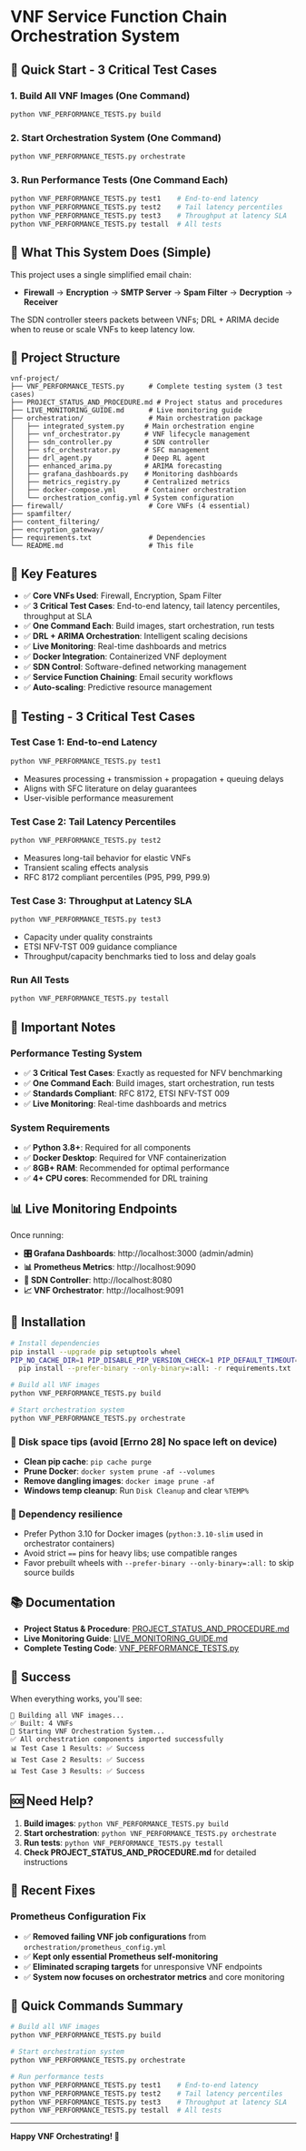 # VNF Service Function Chain Orchestration System

## 🚀 **Quick Start - 3 Critical Test Cases**

### **1. Build All VNF Images (One Command)**
```bash
python VNF_PERFORMANCE_TESTS.py build
```

### **2. Start Orchestration System (One Command)**
```bash
python VNF_PERFORMANCE_TESTS.py orchestrate
```

### **3. Run Performance Tests (One Command Each)**
```bash
python VNF_PERFORMANCE_TESTS.py test1    # End-to-end latency
python VNF_PERFORMANCE_TESTS.py test2    # Tail latency percentiles
python VNF_PERFORMANCE_TESTS.py test3    # Throughput at latency SLA
python VNF_PERFORMANCE_TESTS.py testall  # All tests
```

## 🔧 **What This System Does (Simple)**

This project uses a single simplified email chain:

- **Firewall** → **Encryption** → **SMTP Server** → **Spam Filter** → **Decryption** → **Receiver**

The SDN controller steers packets between VNFs; DRL + ARIMA decide when to reuse or scale VNFs to keep latency low.

## 📁 **Project Structure**

```
vnf-project/
├── VNF_PERFORMANCE_TESTS.py      # Complete testing system (3 test cases)
├── PROJECT_STATUS_AND_PROCEDURE.md # Project status and procedures
├── LIVE_MONITORING_GUIDE.md      # Live monitoring guide
├── orchestration/                # Main orchestration package
│   ├── integrated_system.py     # Main orchestration engine
│   ├── vnf_orchestrator.py      # VNF lifecycle management
│   ├── sdn_controller.py        # SDN controller
│   ├── sfc_orchestrator.py      # SFC management
│   ├── drl_agent.py             # Deep RL agent
│   ├── enhanced_arima.py        # ARIMA forecasting
│   ├── grafana_dashboards.py    # Monitoring dashboards
│   ├── metrics_registry.py      # Centralized metrics
│   ├── docker-compose.yml       # Container orchestration
│   └── orchestration_config.yml # System configuration
├── firewall/                     # Core VNFs (4 essential)
├── spamfilter/
├── content_filtering/
├── encryption_gateway/
├── requirements.txt              # Dependencies
└── README.md                     # This file
```

## 🎯 **Key Features**

- ✅ **Core VNFs Used**: Firewall, Encryption, Spam Filter
- ✅ **3 Critical Test Cases**: End-to-end latency, tail latency percentiles, throughput at SLA
- ✅ **One Command Each**: Build images, start orchestration, run tests
- ✅ **DRL + ARIMA Orchestration**: Intelligent scaling decisions
- ✅ **Live Monitoring**: Real-time dashboards and metrics
- ✅ **Docker Integration**: Containerized VNF deployment
- ✅ **SDN Control**: Software-defined networking management
- ✅ **Service Function Chaining**: Email security workflows
- ✅ **Auto-scaling**: Predictive resource management

## 🧪 **Testing - 3 Critical Test Cases**

### **Test Case 1: End-to-end Latency**
```bash
python VNF_PERFORMANCE_TESTS.py test1
```
- Measures processing + transmission + propagation + queuing delays
- Aligns with SFC literature on delay guarantees
- User-visible performance measurement

### **Test Case 2: Tail Latency Percentiles**
```bash
python VNF_PERFORMANCE_TESTS.py test2
```
- Measures long-tail behavior for elastic VNFs
- Transient scaling effects analysis
- RFC 8172 compliant percentiles (P95, P99, P99.9)

### **Test Case 3: Throughput at Latency SLA**
```bash
python VNF_PERFORMANCE_TESTS.py test3
```
- Capacity under quality constraints
- ETSI NFV-TST 009 guidance compliance
- Throughput/capacity benchmarks tied to loss and delay goals

### **Run All Tests**
```bash
python VNF_PERFORMANCE_TESTS.py testall
```

## 🚨 **Important Notes**

### **Performance Testing System**
- ✅ **3 Critical Test Cases**: Exactly as requested for NFV benchmarking
- ✅ **One Command Each**: Build images, start orchestration, run tests
- ✅ **Standards Compliant**: RFC 8172, ETSI NFV-TST 009
- ✅ **Live Monitoring**: Real-time dashboards and metrics

### **System Requirements**
- ✅ **Python 3.8+**: Required for all components
- ✅ **Docker Desktop**: Required for VNF containerization
- ✅ **8GB+ RAM**: Recommended for optimal performance
- ✅ **4+ CPU cores**: Recommended for DRL training

## 📊 **Live Monitoring Endpoints**

Once running:
- **🎛️ Grafana Dashboards**: http://localhost:3000 (admin/admin)
- **📊 Prometheus Metrics**: http://localhost:9090
- **🔧 SDN Controller**: http://localhost:8080
- **📈 VNF Orchestrator**: http://localhost:9091

## 🔧 **Installation**

```bash
# Install dependencies
pip install --upgrade pip setuptools wheel
PIP_NO_CACHE_DIR=1 PIP_DISABLE_PIP_VERSION_CHECK=1 PIP_DEFAULT_TIMEOUT=100 \
  pip install --prefer-binary --only-binary=:all: -r requirements.txt

# Build all VNF images
python VNF_PERFORMANCE_TESTS.py build

# Start orchestration system
python VNF_PERFORMANCE_TESTS.py orchestrate
```

### 💾 Disk space tips (avoid [Errno 28] No space left on device)
- **Clean pip cache**: `pip cache purge`
- **Prune Docker**: `docker system prune -af --volumes`
- **Remove dangling images**: `docker image prune -af`
- **Windows temp cleanup**: Run `Disk Cleanup` and clear `%TEMP%`

### 🧱 Dependency resilience
- Prefer Python 3.10 for Docker images (`python:3.10-slim` used in orchestrator containers)
- Avoid strict `==` pins for heavy libs; use compatible ranges
- Favor prebuilt wheels with `--prefer-binary --only-binary=:all:` to skip source builds

## 📚 **Documentation**

- **Project Status & Procedure**: [PROJECT_STATUS_AND_PROCEDURE.md](PROJECT_STATUS_AND_PROCEDURE.md)
- **Live Monitoring Guide**: [LIVE_MONITORING_GUIDE.md](LIVE_MONITORING_GUIDE.md)
- **Complete Testing Code**: [VNF_PERFORMANCE_TESTS.py](VNF_PERFORMANCE_TESTS.py)

## 🎉 **Success**

When everything works, you'll see:
```
🚀 Building all VNF images...
✅ Built: 4 VNFs
🚀 Starting VNF Orchestration System...
✅ All orchestration components imported successfully
📊 Test Case 1 Results: ✅ Success
📊 Test Case 2 Results: ✅ Success  
📊 Test Case 3 Results: ✅ Success
```

## 🆘 **Need Help?**

1. **Build images**: `python VNF_PERFORMANCE_TESTS.py build`
2. **Start orchestration**: `python VNF_PERFORMANCE_TESTS.py orchestrate`
3. **Run tests**: `python VNF_PERFORMANCE_TESTS.py testall`
4. **Check PROJECT_STATUS_AND_PROCEDURE.md** for detailed instructions

## 🔧 **Recent Fixes**

### **Prometheus Configuration Fix**
- ✅ **Removed failing VNF job configurations** from `orchestration/prometheus_config.yml`
- ✅ **Kept only essential Prometheus self-monitoring** 
- ✅ **Eliminated scraping targets** for unresponsive VNF endpoints
- ✅ **System now focuses on orchestrator metrics** and core monitoring

## 🚀 **Quick Commands Summary**

```bash
# Build all VNF images
python VNF_PERFORMANCE_TESTS.py build

# Start orchestration system
python VNF_PERFORMANCE_TESTS.py orchestrate

# Run performance tests
python VNF_PERFORMANCE_TESTS.py test1    # End-to-end latency
python VNF_PERFORMANCE_TESTS.py test2    # Tail latency percentiles
python VNF_PERFORMANCE_TESTS.py test3    # Throughput at latency SLA
python VNF_PERFORMANCE_TESTS.py testall  # All tests
```

---

**Happy VNF Orchestrating! 🚀**
